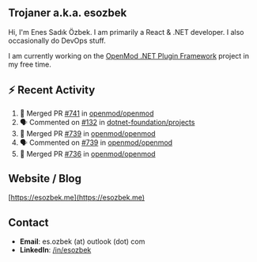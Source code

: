 ##  Trojaner a.k.a. esozbek
Hi, I'm Enes Sadık Özbek. I am primarily a React & .NET developer. I also occasionally do DevOps stuff.

I am currently working on the [OpenMod .NET Plugin Framework](https://github.com/openmod/openmod) project in my free time. 

## :zap: Recent Activity

<!--START_SECTION:activity-->
1. 🎉 Merged PR [#741](https://github.com/openmod/openmod/pull/741) in [openmod/openmod](https://github.com/openmod/openmod)
2. 🗣 Commented on [#132](https://github.com/dotnet-foundation/projects/issues/132#issuecomment-1706554571) in [dotnet-foundation/projects](https://github.com/dotnet-foundation/projects)
3. 🎉 Merged PR [#739](https://github.com/openmod/openmod/pull/739) in [openmod/openmod](https://github.com/openmod/openmod)
4. 🗣 Commented on [#739](https://github.com/openmod/openmod/pull/739#issuecomment-1696324942) in [openmod/openmod](https://github.com/openmod/openmod)
5. 🎉 Merged PR [#736](https://github.com/openmod/openmod/pull/736) in [openmod/openmod](https://github.com/openmod/openmod)
<!--END_SECTION:activity-->

## Website / Blog
[https://esozbek.me](https://esozbek.me)

## Contact
- **Email**: es.ozbek (at) outlook (dot) com
- **LinkedIn**: [/in/esozbek](https://linkedin.com/in/esozbek)
